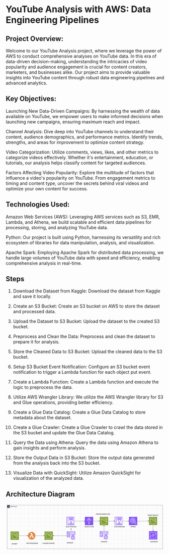 # YouTube Analysis with AWS: Data Engineering Pipelines

## Project Overview:
Welcome to our YouTube Analysis project, where we leverage the power of AWS to conduct comprehensive analyses on YouTube data. In this era of data-driven decision-making, understanding the intricacies of video popularity and audience engagement is crucial for content creators, marketers, and businesses alike. Our project aims to provide valuable insights into YouTube content through robust data engineering pipelines and advanced analytics.

## Key Objectives:
Launching New Data-Driven Campaigns: By harnessing the wealth of data available on YouTube, we empower users to make informed decisions when launching new campaigns, ensuring maximum reach and impact.

Channel Analysis: Dive deep into YouTube channels to understand their content, audience demographics, and performance metrics. Identify trends, strengths, and areas for improvement to optimize content strategy.

Video Categorization: Utilize comments, views, likes, and other metrics to categorize videos effectively. Whether it's entertainment, education, or tutorials, our analysis helps classify content for targeted audiences.

Factors Affecting Video Popularity: Explore the multitude of factors that influence a video's popularity on YouTube. From engagement metrics to timing and content type, uncover the secrets behind viral videos and optimize your own content for success.

## Technologies Used:

Amazon Web Services (AWS): Leveraging AWS services such as S3, EMR, Lambda, and Athena, we build scalable and efficient data pipelines for processing, storing, and analyzing YouTube data.

Python: Our project is built using Python, harnessing its versatility and rich ecosystem of libraries for data manipulation, analysis, and visualization.

Apache Spark: Employing Apache Spark for distributed data processing, we handle large volumes of YouTube data with speed and efficiency, enabling comprehensive analysis in real-time.

## Steps

1. Download the Dataset from Kaggle:
Download the dataset from Kaggle and save it locally.

2. Create an S3 Bucket:
Create an S3 bucket on AWS to store the dataset and processed data.

3. Upload the Dataset to S3 Bucket:
Upload the dataset to the created S3 bucket.

4. Preprocess and Clean the Data:
Preprocess and clean the dataset to prepare it for analysis.

5. Store the Cleaned Data to S3 Bucket:
Upload the cleaned data to the S3 bucket.

6. Setup S3 Bucket Event Notification:
Configure an S3 bucket event notification to trigger a Lambda function for each object put event.

7. Create a Lambda Function:
Create a Lambda function and execute the logic to preprocess the data.

8. Utilize AWS Wrangler Library:
We utilize the AWS Wrangler library for S3 and Glue operations, providing better efficiency.

9. Create a Glue Data Catalog:
Create a Glue Data Catalog to store metadata about the dataset.

10. Create a Glue Crawler:
Create a Glue Crawler to crawl the data stored in the S3 bucket and update the Glue Data Catalog.

11. Query the Data using Athena:
Query the data using Amazon Athena to gain insights and perform analysis.

12. Store the Output Data in S3 Bucket:
Store the output data generated from the analysis back into the S3 bucket.

13. Visualize Data with QuickSight:
Utilize Amazon QuickSight for visualization of the analyzed data.

## Architecture Diagram
![AWS DATA PIPELINE Architetcure](architecture_diagram.jpeg)
